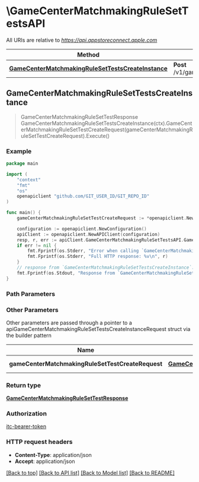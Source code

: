 # \GameCenterMatchmakingRuleSetTestsAPI

All URIs are relative to *https://api.appstoreconnect.apple.com*

Method | HTTP request | Description
------------- | ------------- | -------------
[**GameCenterMatchmakingRuleSetTestsCreateInstance**](GameCenterMatchmakingRuleSetTestsAPI.md#GameCenterMatchmakingRuleSetTestsCreateInstance) | **Post** /v1/gameCenterMatchmakingRuleSetTests | 



## GameCenterMatchmakingRuleSetTestsCreateInstance

> GameCenterMatchmakingRuleSetTestResponse GameCenterMatchmakingRuleSetTestsCreateInstance(ctx).GameCenterMatchmakingRuleSetTestCreateRequest(gameCenterMatchmakingRuleSetTestCreateRequest).Execute()



### Example

```go
package main

import (
    "context"
    "fmt"
    "os"
    openapiclient "github.com/GIT_USER_ID/GIT_REPO_ID"
)

func main() {
    gameCenterMatchmakingRuleSetTestCreateRequest := *openapiclient.NewGameCenterMatchmakingRuleSetTestCreateRequest(*openapiclient.NewGameCenterMatchmakingRuleSetTestCreateRequestData("Type_example", *openapiclient.NewGameCenterMatchmakingRuleSetTestCreateRequestDataRelationships(*openapiclient.NewGameCenterMatchmakingQueueCreateRequestDataRelationshipsRuleSet(*openapiclient.NewGameCenterMatchmakingQueueRelationshipsRuleSetData("Type_example", "Id_example")), *openapiclient.NewGameCenterMatchmakingRuleSetTestCreateRequestDataRelationshipsMatchmakingRequests([]openapiclient.GameCenterMatchmakingRuleSetTestCreateRequestDataRelationshipsMatchmakingRequestsDataInner{*openapiclient.NewGameCenterMatchmakingRuleSetTestCreateRequestDataRelationshipsMatchmakingRequestsDataInner("Type_example", "Id_example")})))) // GameCenterMatchmakingRuleSetTestCreateRequest | GameCenterMatchmakingRuleSetTest representation

    configuration := openapiclient.NewConfiguration()
    apiClient := openapiclient.NewAPIClient(configuration)
    resp, r, err := apiClient.GameCenterMatchmakingRuleSetTestsAPI.GameCenterMatchmakingRuleSetTestsCreateInstance(context.Background()).GameCenterMatchmakingRuleSetTestCreateRequest(gameCenterMatchmakingRuleSetTestCreateRequest).Execute()
    if err != nil {
        fmt.Fprintf(os.Stderr, "Error when calling `GameCenterMatchmakingRuleSetTestsAPI.GameCenterMatchmakingRuleSetTestsCreateInstance``: %v\n", err)
        fmt.Fprintf(os.Stderr, "Full HTTP response: %v\n", r)
    }
    // response from `GameCenterMatchmakingRuleSetTestsCreateInstance`: GameCenterMatchmakingRuleSetTestResponse
    fmt.Fprintf(os.Stdout, "Response from `GameCenterMatchmakingRuleSetTestsAPI.GameCenterMatchmakingRuleSetTestsCreateInstance`: %v\n", resp)
}
```

### Path Parameters



### Other Parameters

Other parameters are passed through a pointer to a apiGameCenterMatchmakingRuleSetTestsCreateInstanceRequest struct via the builder pattern


Name | Type | Description  | Notes
------------- | ------------- | ------------- | -------------
 **gameCenterMatchmakingRuleSetTestCreateRequest** | [**GameCenterMatchmakingRuleSetTestCreateRequest**](GameCenterMatchmakingRuleSetTestCreateRequest.md) | GameCenterMatchmakingRuleSetTest representation | 

### Return type

[**GameCenterMatchmakingRuleSetTestResponse**](GameCenterMatchmakingRuleSetTestResponse.md)

### Authorization

[itc-bearer-token](../README.md#itc-bearer-token)

### HTTP request headers

- **Content-Type**: application/json
- **Accept**: application/json

[[Back to top]](#) [[Back to API list]](../README.md#documentation-for-api-endpoints)
[[Back to Model list]](../README.md#documentation-for-models)
[[Back to README]](../README.md)

